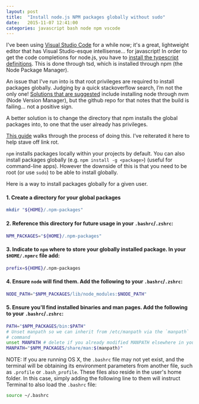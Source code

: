 ```yaml
---
layout: post
title:  "Install node.js NPM packages globally without sudo"
date:   2015-11-07 12:41:00
categories: javascript bash node npm vscode
---
```

[vscode]: https://code.visualstudio.com/
[install-tsd]: https://code.visualstudio.com/Docs/runtimes/nodejs
[global-npm]: http://stackoverflow.com/questions/16151018/npm-throws-error-without-sudo#answer-24404451
I've been using [Visual Studio Code][vscode] for a while now; it's a great, lightweight editor that has Visual Studio-esque intellisense... for javascript! In order to get the code completions for node.js, you have to [install the typescript definitions][install-tsd]. This is done through tsd, which is installed through npm (the Node Package Manager). 

An issue that I've run into is that root privileges are required to install packages globally. Judging by a quick stackoverflow search, I’m not the only one! [Solutions that are suggested][global-npm] include installing node through nvm (Node Version Manager), but the github repo for that notes that the build is failing… not a positive sign. 

A better solution is to change the directory that npm installs the global packages into, to one that the user already has privileges. 

[npm-no-sudo]: https://github.com/sindresorhus/guides/blob/master/npm-global-without-sudo.md
[This guide][npm-no-sudo] walks through the process of doing this. I’ve reiterated it here to help stave off link rot.

`npm` installs packages locally within your projects by default. You can also install packages globally (e.g. `npm install -g <package>`) (useful for command-line apps). However the downside of this is that you need to be root (or use `sudo`) to be able to install globally.

Here is a way to install packages globally for a given user.

#### 1. Create a directory for your global packages

```sh
mkdir "${HOME}/.npm-packages"
```

#### 2. Reference this directory for future usage in your `.bashrc`/`.zshrc`:

```sh
NPM_PACKAGES="${HOME}/.npm-packages"
```

#### 3. Indicate to `npm` where to store your globally installed package. In your `$HOME/.npmrc` file add:

```sh
prefix=${HOME}/.npm-packages
```

#### 4. Ensure `node` will find them. Add the following to your `.bashrc`/`.zshrc`:

```sh
NODE_PATH="$NPM_PACKAGES/lib/node_modules:$NODE_PATH"
```

#### 5. Ensure you'll find installed binaries and man pages. Add the following to your `.bashrc`/`.zshrc`:

```sh
PATH="$NPM_PACKAGES/bin:$PATH"
# Unset manpath so we can inherit from /etc/manpath via the `manpath`
# command
unset MANPATH # delete if you already modified MANPATH elsewhere in your config
MANPATH="$NPM_PACKAGES/share/man:$(manpath)"
```

NOTE: If you are running OS X, the `.bashrc` file may not yet exist, and the terminal will be obtaining its environment parameters from another file, such as `.profile` or `.bash_profile`. These files also reside in the user's home folder. In this case, simply adding the following line to them will instruct Terminal to also load the `.bashrc` file:

```sh
source ~/.bashrc
```